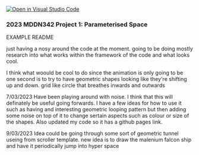 [![Open in Visual Studio Code](https://classroom.github.com/assets/open-in-vscode-c66648af7eb3fe8bc4f294546bfd86ef473780cde1dea487d3c4ff354943c9ae.svg)](https://classroom.github.com/online_ide?assignment_repo_id=10303428&assignment_repo_type=AssignmentRepo)
### 2023 MDDN342 Project 1: Parameterised Space
EXAMPLE README 

just having a nosy around the code at the moment. going to be doing mostly research into what works within the framework of the code and what looks cool. 


I think what woould be cool to do since the animation is only going to be one second is to try to have geometric shapes looking like they're shifting up and down. grid like circle that breathes inwards and outwards


7/03/2023
Have been playing around with noise. I think that this will definately be useful going forwards. I have a few ideas for how to use it such as having and interesting geometric looping pattern but then adding some noise on top of it to change sertain aspects such as colour or size of the shapes. Also updated my code so it has a github pages link. 

9/03/2023
Idea could be going through some sort of geometric tunnel useing from scroller template. 
new idea is to draw the malenium falcon ship and have it periodically jump into hyper space